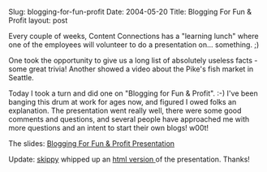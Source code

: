 Slug: blogging-for-fun-profit
Date: 2004-05-20
Title: Blogging For Fun & Profit
layout: post

Every couple of weeks, Content Connections has a &quot;learning lunch&quot; where one of the employees will volunteer to do a presentation on... something. ;)

One took the opportunity to give us a long list of absolutely useless facts - some great trivia! Another showed a video about the Pike&#39;s fish market in Seattle.

Today I  took a turn and did one on &quot;Blogging for Fun &amp; Profit&quot;. :-)  I&#39;ve been banging this drum at work for ages now, and figured I owed folks an explanation. The presentation went really well, there were some good comments and questions, and several people have approached me with more questions and an intent to start their own blogs! w00t!

The slides: <a href="http://rm.bookdev.com/mt/mt-static/uploads/blogPresentation.pdf" title="Blogging For Fun &amp; Profit Presentation">Blogging For Fun &amp; Profit Presentation</a>

Update: <a href="http://www.skippy.net">skippy</a> whipped up an <a href="http://rm.bookdev.com/files/blogPresentation/blog.html">html version </a>of the presentation. Thanks!
